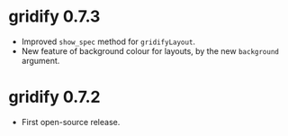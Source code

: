 # gridify 0.7.3

* Improved `show_spec` method for `gridifyLayout`.
* New feature of background colour for layouts, by the new `background` argument.

# gridify 0.7.2

* First open-source release.
